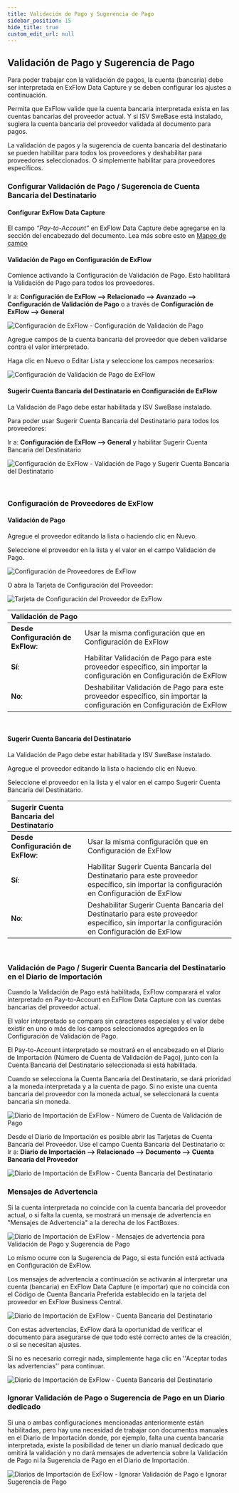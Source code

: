 ```yaml
---
title: Validación de Pago y Sugerencia de Pago
sidebar_position: 15
hide_title: true
custom_edit_url: null
---
```

## Validación de Pago y Sugerencia de Pago

Para poder trabajar con la validación de pagos, la cuenta (bancaria) debe ser interpretada en ExFlow Data Capture y se deben configurar los ajustes a continuación.

Permita que ExFlow valide que la cuenta bancaria interpretada exista en las cuentas bancarias del proveedor actual. Y si ISV SweBase está instalado, sugiera la cuenta bancaria del proveedor validada al documento para pagos.

La validación de pagos y la sugerencia de cuenta bancaria del destinatario se pueden habilitar para todos los proveedores y deshabilitar para proveedores seleccionados. O simplemente habilitar para proveedores específicos.


### Configurar Validación de Pago / Sugerencia de Cuenta Bancaria del Destinatario

#### Configurar ExFlow Data Capture

El campo *“Pay-to-Account”* en ExFlow Data Capture debe agregarse en la sección del encabezado del documento. Lea más sobre esto en [Mapeo de campo](https://docs.signupsoftware.com/business-central/docs/user-manual/technical/field-mapping)

#### Validación de Pago en Configuración de ExFlow

Comience activando la Configuración de Validación de Pago. Esto habilitará la Validación de Pago para todos los proveedores.

Ir a: **Configuración de ExFlow --> Relacionado --> Avanzado --> Configuración de Validación de Pago** o a través de **Configuración de ExFlow --> General**

![Configuración de ExFlow - Configuración de Validación de Pago](@site/static/img/media/exflow-setup-general-002-payment-validation-setup.png)


Agregue campos de la cuenta bancaria del proveedor que deben validarse contra el valor interpretado.

Haga clic en Nuevo o Editar Lista y seleccione los campos necesarios:

![Configuración de Validación de Pago de ExFlow](@site/static/img/media/payment-validation-setup-001.png)
 <br/>


#### Sugerir Cuenta Bancaria del Destinatario en Configuración de ExFlow
La Validación de Pago debe estar habilitada y ISV SweBase instalado.

Para poder usar Sugerir Cuenta Bancaria del Destinatario para todos los proveedores:<br/>

Ir a: **Configuración de ExFlow --> General** y habilitar Sugerir Cuenta Bancaria del Destinatario

![Configuración de ExFlow - Validación de Pago y Sugerir Cuenta Bancaria del Destinatario](@site/static/img/media/exflow-setup-general-003.png)

<br/>

### Configuración de Proveedores de ExFlow
#### Validación de Pago

Agregue el proveedor editando la lista o haciendo clic en Nuevo.

Seleccione el proveedor en la lista y el valor en el campo Validación de Pago.

![Configuración de Proveedores de ExFlow](@site/static/img/media/vendor-setup-list-payment-validation.png)

O abra la Tarjeta de Configuración del Proveedor:

![Tarjeta de Configuración del Proveedor de ExFlow](@site/static/img/media/Vendor-setup-card-003.png)

| Validación de Pago|  |
|:-|:-|
| **Desde Configuración de ExFlow**:              | Usar la misma configuración que en Configuración de ExFlow
| **Sí**:                         | Habilitar Validación de Pago para este proveedor específico, sin importar la configuración en Configuración de ExFlow
| **No**:                         | Deshabilitar Validación de Pago para este proveedor específico, sin importar la configuración en Configuración de ExFlow
<br/>

#### Sugerir Cuenta Bancaria del Destinatario
La Validación de Pago debe estar habilitada y ISV SweBase instalado.<br/>

Agregue el proveedor editando la lista o haciendo clic en Nuevo.<br/>

Seleccione el proveedor en la lista y el valor en el campo Sugerir Cuenta Bancaria del Destinatario.

| Sugerir Cuenta Bancaria del Destinatario |  |
|:-|:-|
| **Desde Configuración de ExFlow**:           | Usar la misma configuración que en Configuración de ExFlow
| **Sí**:                         | Habilitar Sugerir Cuenta Bancaria del Destinatario para este proveedor específico, sin importar la configuración en Configuración de ExFlow
| **No**:                         | Deshabilitar Sugerir Cuenta Bancaria del Destinatario para este proveedor específico, sin importar la configuración en Configuración de ExFlow

<br/>

### Validación de Pago / Sugerir Cuenta Bancaria del Destinatario en el Diario de Importación

Cuando la Validación de Pago está habilitada, ExFlow comparará el valor interpretado en Pay-to-Account en ExFlow Data Capture con las cuentas bancarias del proveedor actual.

El valor interpretado se compara sin caracteres especiales y el valor debe existir en uno o más de los campos seleccionados agregados en la Configuración de Validación de Pago.

El Pay-to-Account interpretado se mostrará en el encabezado en el Diario de Importación (Número de Cuenta de Validación de Pago), junto con la Cuenta Bancaria del Destinatario seleccionada si está habilitada.

Cuando se selecciona la Cuenta Bancaria del Destinatario, se dará prioridad a la moneda interpretada y a la cuenta de pago. Si no existe una cuenta bancaria del proveedor con la moneda actual, se seleccionará la cuenta bancaria sin moneda.

![Diario de Importación de ExFlow - Número de Cuenta de Validación de Pago](@site/static/img/media/import-journal-024.png)

Desde el Diario de Importación es posible abrir las Tarjetas de Cuenta Bancaria del Proveedor.
Use el campo Cuenta Bancaria del Destinatario o: <br/>
Ir a: **Diario de Importación --> Relacionado --> Documento --> Cuenta Bancaria del Proveedor**

![Diario de Importación de ExFlow - Cuenta Bancaria del Destinatario](@site/static/img/media/import-journal-025.png)


### Mensajes de Advertencia
Si la cuenta interpretada no coincide con la cuenta bancaria del proveedor actual, o si falta la cuenta, se mostrará un mensaje de advertencia en "Mensajes de Advertencia" a la derecha de los FactBoxes.

![Diario de Importación de ExFlow - Mensajes de advertencia para Validación de Pago y Sugerencia de Pago](@site/static/img/media/warning-messages-002.png)

Lo mismo ocurre con la Sugerencia de Pago, si esta función está activada en Configuración de ExFlow.

Los mensajes de advertencia a continuación se activarán al interpretar una cuenta (bancaria) en ExFlow Data Capture (e importar) que no coincida con el Código de Cuenta Bancaria Preferida establecido en la tarjeta del proveedor en ExFlow Business Central.

![Diario de Importación de ExFlow - Cuenta Bancaria del Destinatario](@site/static/img/media/payment-suggestion-001.png)

Con estas advertencias, ExFlow dará la oportunidad de verificar el documento para asegurarse de que todo esté correcto antes de la creación, o si se necesitan ajustes.

Si no es necesario corregir nada, simplemente haga clic en ''Aceptar todas las advertencias'' para continuar.

![Diario de Importación de ExFlow - Cuenta Bancaria del Destinatario](@site/static/img/media/payment-suggestion-002.png)



### Ignorar Validación de Pago o Sugerencia de Pago en un Diario dedicado
Si una o ambas configuraciones mencionadas anteriormente están habilitadas, pero hay una necesidad de trabajar con documentos manuales en el Diario de Importación donde, por ejemplo, falta una cuenta bancaria interpretada, existe la posibilidad de tener un diario manual dedicado que omitirá la validación y no dará mensajes de advertencia sobre la Validación de Pago ni la Sugerencia de Pago en el Diario de Importación.
 
![Diarios de Importación de ExFlow - Ignorar Validación de Pago e Ignorar Sugerencia de Pago](@site/static/img/media/import-journals-007.png)